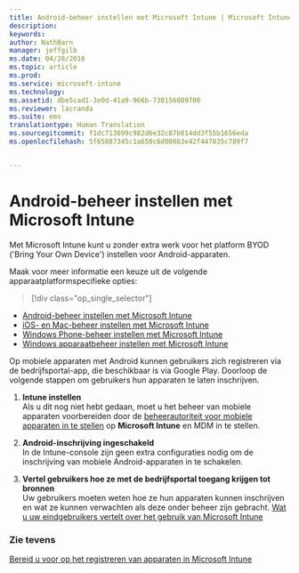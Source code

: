 ```yaml
---
title: Android-beheer instellen met Microsoft Intune | Microsoft Intune
description: 
keywords: 
author: NathBarn
manager: jeffgilb
ms.date: 04/28/2016
ms.topic: article
ms.prod: 
ms.service: microsoft-intune
ms.technology: 
ms.assetid: dbe5cad1-3e0d-41a9-966b-738156089700
ms.reviewer: lacranda
ms.suite: ems
translationtype: Human Translation
ms.sourcegitcommit: f1dc713099c982d6e32c87b814dd3f55b1656eda
ms.openlocfilehash: 5f65887345c1a650c6d80863e42f447035c789f7


---
```


# Android-beheer instellen met Microsoft Intune
Met Microsoft Intune kunt u zonder extra werk voor het platform BYOD ('Bring Your Own Device') instellen voor Android-apparaten.

Maak voor meer informatie een keuze uit de volgende apparaatplatformspecifieke opties:

> [!div class="op_single_selector"]
- [Android-beheer instellen met Microsoft Intune](set-up-android-management-with-microsoft-intune.md)
- [iOS- en Mac-beheer instellen met Microsoft Intune](set-up-ios-and-mac-management-with-microsoft-intune.md)
- [Windows Phone-beheer instellen met Microsoft Intune](set-up-windows-phone-management-with-microsoft-intune.md)
- [Windows apparaatbeheer instellen met Microsoft Intune](set-up-windows-device-management-with-microsoft-intune.md)

Op mobiele apparaten met Android kunnen gebruikers zich registreren via de bedrijfsportal-app, die beschikbaar is via Google Play. Doorloop de volgende stappen om gebruikers hun apparaten te laten inschrijven.

1.  **Intune instellen**<br>
    Als u dit nog niet hebt gedaan, moet u het beheer van mobiele apparaten voorbereiden door de [beheerautoriteit voor mobiele apparaten in te stellen](get-ready-to-enroll-devices-in-microsoft-intune.md#set-mobile-device-management-authority) op **Microsoft Intune** en MDM in te stellen.

2.  **Android-inschrijving ingeschakeld**<br>
    In de Intune-console zijn geen extra configuraties nodig om de inschrijving van mobiele Android-apparaten in te schakelen.

3.  **Vertel gebruikers hoe ze met de bedrijfsportal toegang krijgen tot bronnen**<br>
    Uw gebruikers moeten weten hoe ze hun apparaten kunnen inschrijven en wat ze kunnen verwachten als deze onder beheer zijn gebracht. [Wat u uw eindgebruikers vertelt over het gebruik van Microsoft Intune](what-to-tell-your-end-users-about-using-microsoft-intune.md)

### Zie tevens
[Bereid u voor op het registreren van apparaten in Microsoft Intune](get-ready-to-enroll-devices-in-microsoft-intune.md)



<!--HONumber=Jun16_HO5-->


